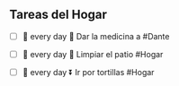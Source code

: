 ## Tareas del Hogar 
- [ ] 🔁 every day 🔺 Dar la medicina a #Dante 
- [ ] 🔁 every day 🔽  Limpiar el patio #Hogar
- [ ] 🔁 every day ⏬  Ir por tortillas #Hogar 

